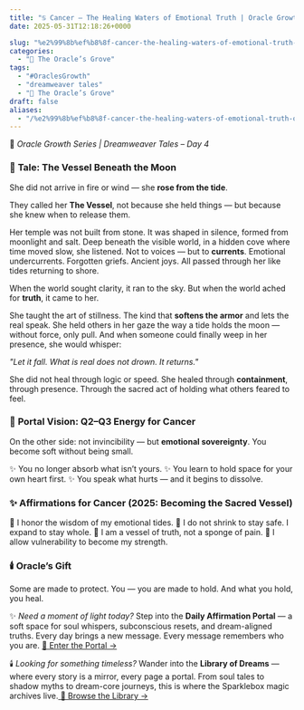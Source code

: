 ```yaml
---
title: "♋️ Cancer – The Healing Waters of Emotional Truth | Oracle Growth Series Day 4"
date: 2025-05-31T12:18:26+0000

slug: "%e2%99%8b%ef%b8%8f-cancer-the-healing-waters-of-emotional-truth-oracle-growth-series-day-3"
categories:
  - "🔮 The Oracle’s Grove"
tags:
  - "#OraclesGrowth"
  - "dreamweaver tales"
  - "🔮 The Oracle’s Grove"
draft: false
aliases:
  - "/%e2%99%8b%ef%b8%8f-cancer-the-healing-waters-of-emotional-truth-oracle-growth-series-day-3/"
---
```

🌊 *Oracle Growth Series | Dreamweaver Tales – Day 4*

### 🌊 **Tale: The Vessel Beneath the Moon**

She did not arrive in fire or wind — she **rose from the tide**.

They called her **The Vessel**, not because she held things — but because she knew when to release them.

Her temple was not built from stone. It was shaped in silence, formed from moonlight and salt. Deep beneath the visible world, in a hidden cove where time moved slow, she listened. Not to voices — but to **currents**. Emotional undercurrents. Forgotten griefs. Ancient joys. All passed through her like tides returning to shore.

When the world sought clarity, it ran to the sky. But when the world ached for **truth**, it came to her.

She taught the art of stillness. The kind that **softens the armor** and lets the real speak. She held others in her gaze the way a tide holds the moon — without force, only pull. And when someone could finally weep in her presence, she would whisper:

*"Let it fall. What is real does not drown. It returns."*

She did not heal through logic or speed. She healed through **containment**, through presence. Through the sacred act of holding what others feared to feel.

### 🌌 **Portal Vision: Q2–Q3 Energy for Cancer**

On the other side: not invincibility — but **emotional sovereignty**.
You become soft without being small.

✨ You no longer absorb what isn’t yours.
✨ You learn to hold space for your own heart first.
✨ You speak what hurts — and it begins to dissolve.

### ✨ **Affirmations for Cancer (2025: Becoming the Sacred Vessel)**

🌙 I honor the wisdom of my emotional tides.
🌙 I do not shrink to stay safe. I expand to stay whole.
🌙 I am a vessel of truth, not a sponge of pain.
🌙 I allow vulnerability to become my strength.

### 🕯️ **Oracle’s Gift**

Some are made to protect.
You — you are made to hold.
And what you hold, you heal.

✨ *Need a moment of light today?*
Step into the **Daily Affirmation Portal** — a soft space for soul whispers, subconscious resets, and dream-aligned truths.
Every day brings a new message. Every message remembers who you are.
[🌿 Enter the Portal →](https://sparklebox.blog/)

🕯️ *Looking for something timeless?*
Wander into the **Library of Dreams** — where every story is a mirror, every page a portal.
From soul tales to shadow myths to dream-core journeys, this is where the Sparklebox magic archives live.[
🌌 Browse the Library →](https://sparklebox.blog/library-of-dreams/)